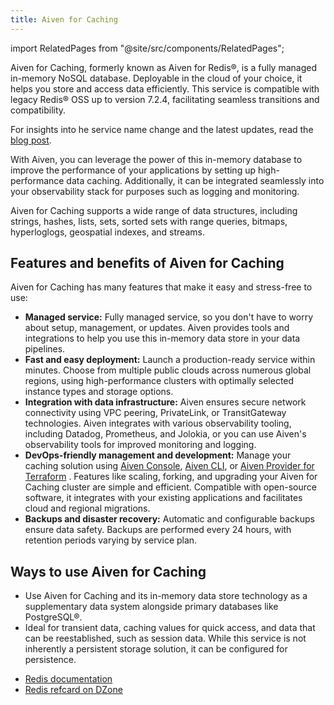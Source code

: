 ```yaml
---
title: Aiven for Caching
---
```


import RelatedPages from "@site/src/components/RelatedPages";

Aiven for Caching, formerly known as Aiven for Redis®, is a fully managed in-memory NoSQL database. Deployable in the cloud of your choice, it helps you store and access data efficiently.
This service is compatible with legacy Redis® OSS up to version 7.2.4, facilitating seamless transitions and compatibility.

For insights into he service name change and the latest updates, read the
[blog post](https://aiven.io/blog/aiven-for-redis-becomes-aiven-for-caching).

With Aiven, you can leverage the power of this in-memory database to improve the
performance of your applications by setting up high-performance data caching.
Additionally, it can be integrated seamlessly into your observability stack for
purposes such as logging and monitoring.

Aiven for Caching supports a wide range of data structures, including strings, hashes,
lists, sets, sorted sets with range queries, bitmaps, hyperloglogs,
geospatial indexes, and streams.

## Features and benefits of Aiven for Caching

Aiven for Caching has many features that make it easy and stress-free to
use:

-   **Managed service:** Fully managed service, so you don't have to worry about
    setup, management, or updates. Aiven provides tools and integrations to help you
    use this in-memory data store in your data pipelines.
-   **Fast and easy deployment:** Launch a production-ready service
    within minutes. Choose from multiple public clouds across numerous global regions,
    using high-performance clusters with optimally selected instance types and storage
    options.
-   **Integration with data infrastructure:** Aiven ensures secure
    network connectivity using VPC peering, PrivateLink, or
    TransitGateway technologies. Aiven integrates with various
    observability tooling, including Datadog, Prometheus, and Jolokia,
    or you can use Aiven's observability tools for improved monitoring
    and logging.
-   **DevOps-friendly management and development:** Manage your caching solution
    using [Aiven Console](https://console.aiven.io/),
    [Aiven CLI](https://github.com/aiven/aiven-client), or
    [Aiven Provider for Terraform](/docs/tools/terraform) .
    Features like scaling, forking, and upgrading your Aiven for Caching cluster
    are simple and efficient. Compatible with open-source software, it integrates
    with your existing applications and facilitates cloud and regional migrations.
-   **Backups and disaster recovery:** Automatic and configurable backups ensure data
    safety. Backups are performed every 24 hours, with retention periods varying by
    service plan.

## Ways to use Aiven for Caching

- Use Aiven for Caching and its in-memory data store technology as a supplementary
  data system alongside primary databases like PostgreSQL®.
- Ideal for transient data, caching values for quick access, and data that can be
  reestablished, such as session data. While this service is not inherently a
  persistent storage solution, it can be configured for persistence.

<RelatedPages/>

- [Redis documentation](https://redis.io/documentation)
- [Redis refcard on DZone](https://dzone.com/refcardz/getting-started-with-redis)
